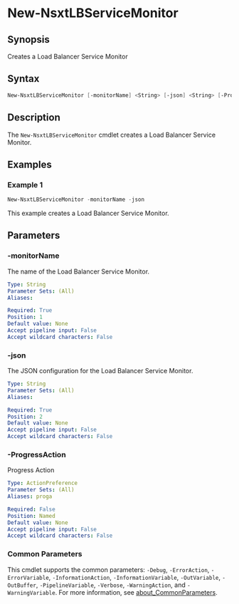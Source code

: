 # New-NsxtLBServiceMonitor

## Synopsis

Creates a Load Balancer Service Monitor

## Syntax

```powershell
New-NsxtLBServiceMonitor [-monitorName] <String> [-json] <String> [-ProgressAction <ActionPreference>] [<CommonParameters>]
```

## Description

The `New-NsxtLBServiceMonitor` cmdlet creates a Load Balancer Service Monitor.

## Examples

### Example 1

```powershell
New-NsxtLBServiceMonitor -monitorName -json
```

This example creates a Load Balancer Service Monitor.

## Parameters

### -monitorName

The name of the Load Balancer Service Monitor.

```yaml
Type: String
Parameter Sets: (All)
Aliases:

Required: True
Position: 1
Default value: None
Accept pipeline input: False
Accept wildcard characters: False
```

### -json

The JSON configuration for the Load Balancer Service Monitor.

```yaml
Type: String
Parameter Sets: (All)
Aliases:

Required: True
Position: 2
Default value: None
Accept pipeline input: False
Accept wildcard characters: False
```

### -ProgressAction

Progress Action

```yaml
Type: ActionPreference
Parameter Sets: (All)
Aliases: proga

Required: False
Position: Named
Default value: None
Accept pipeline input: False
Accept wildcard characters: False
```

### Common Parameters

This cmdlet supports the common parameters: `-Debug`, `-ErrorAction`, `-ErrorVariable`, `-InformationAction`, `-InformationVariable`, `-OutVariable`, `-OutBuffer`, `-PipelineVariable`, `-Verbose`, `-WarningAction`, and `-WarningVariable`. For more information, see [about_CommonParameters](http://go.microsoft.com/fwlink/?LinkID=113216).
